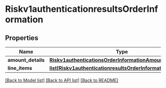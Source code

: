 # Riskv1authenticationresultsOrderInformation

## Properties
Name | Type | Description | Notes
------------ | ------------- | ------------- | -------------
**amount_details** | [**Riskv1authenticationsOrderInformationAmountDetails**](Riskv1authenticationsOrderInformationAmountDetails.md) |  | [optional] 
**line_items** | [**list[Riskv1authenticationresultsOrderInformationLineItems]**](Riskv1authenticationresultsOrderInformationLineItems.md) |  | [optional] 

[[Back to Model list]](../README.md#documentation-for-models) [[Back to API list]](../README.md#documentation-for-api-endpoints) [[Back to README]](../README.md)


